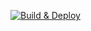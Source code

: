 [![Build & Deploy](https://github.com/my9090202865GIT/portfolio-app/actions/workflows/main.yml/badge.svg)](https://github.com/my9090202865GIT/portfolio-app/actions/workflows/main.yml)
